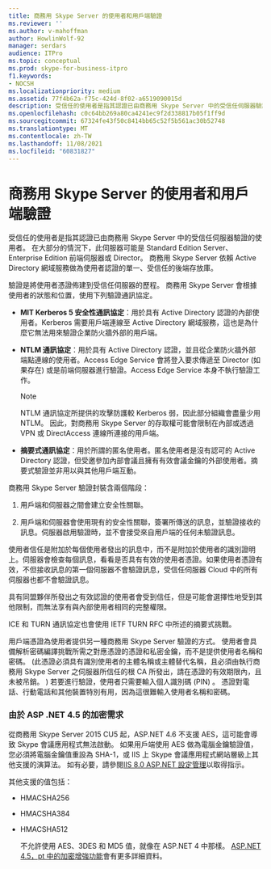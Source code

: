 ```yaml
---
title: 商務用 Skype Server 的使用者和用戶端驗證
ms.reviewer: ''
ms.author: v-mahoffman
author: HowlinWolf-92
manager: serdars
audience: ITPro
ms.topic: conceptual
ms.prod: skype-for-business-itpro
f1.keywords:
- NOCSH
ms.localizationpriority: medium
ms.assetid: 77f4b62a-f75c-424d-8f02-a6519090015d
description: 受信任的使用者是指其認證已由商務用 Skype Server 中的受信任伺服器驗證的使用者。 在大部分的情況下，此伺服器可能是 Standard Edition Server、Enterprise Edition 前端伺服器或 Director。 商務用 Skype Server 依賴 Active Directory 網域服務做為使用者認證的單一、受信任的後端存放庫。
ms.openlocfilehash: c0c64bb269a80ca4241ec9f2d338817b05f1ff9d
ms.sourcegitcommit: 67324fe43f50c8414bb65c52f5b561ac30b52748
ms.translationtype: MT
ms.contentlocale: zh-TW
ms.lasthandoff: 11/08/2021
ms.locfileid: "60831827"
---
```

# <a name="user-and-client-authentication-for-skype-for-business-server"></a>商務用 Skype Server 的使用者和用戶端驗證
 
受信任的使用者是指其認證已由商務用 Skype Server 中的受信任伺服器驗證的使用者。 在大部分的情況下，此伺服器可能是 Standard Edition Server、Enterprise Edition 前端伺服器或 Director。 商務用 Skype Server 依賴 Active Directory 網域服務做為使用者認證的單一、受信任的後端存放庫。
  
驗證是將使用者憑證佈建到受信任伺服器的歷程。 商務用 Skype Server 會根據使用者的狀態和位置，使用下列驗證通訊協定。
  
- **MIT Kerberos 5 安全性通訊協定**：用於具有 Active Directory 認證的內部使用者。Kerberos 需要用戶端連線至 Active Directory 網域服務，這也是為什麼它無法用來驗證企業防火牆外部的用戶端。
    
- **NTLM 通訊協定**：用於具有 Active Directory 認證，並且從企業防火牆外部端點連線的使用者。Access Edge Service 會將登入要求傳遞至 Director (如果存在) 或是前端伺服器進行驗證。Access Edge Service 本身不執行驗證工作。
    
    > [!NOTE]
    > NTLM 通訊協定所提供的攻擊防護較 Kerberos 弱，因此部分組織會盡量少用 NTLM。 因此，對商務用 Skype Server 的存取權可能會限制在內部或透過 VPN 或 DirectAccess 連線所連接的用戶端。 
  
- **摘要式通訊協定**：用於所謂的匿名使用者。匿名使用者是沒有認可的 Active Directory 認證，但受邀參加內部會議且擁有有效會議金鑰的外部使用者。摘要式驗證並非用以與其他用戶端互動。
    
商務用 Skype Server 驗證封裝含兩個階段：
  
1. 用戶端和伺服器之間會建立安全性關聯。
    
2. 用戶端和伺服器會使用現有的安全性關聯，簽署所傳送的訊息，並驗證接收的訊息。伺服器啟用驗證時，並不會接受來自用戶端的任何未驗證訊息。
    
使用者信任是附加於每個使用者發出的訊息中，而不是附加於使用者的識別證明上。伺服器會檢查每個訊息，看看是否具有有效的使用者憑證。如果使用者憑證有效，不但接收訊息的第一個伺服器不會驗證訊息，受信任伺服器 Cloud 中的所有伺服器也都不會驗證訊息。
  
具有同盟夥伴所發出之有效認證的使用者會受到信任，但是可能會選擇性地受到其他限制，而無法享有與內部使用者相同的完整權限。
  
ICE 和 TURN 通訊協定也會使用 IETF TURN RFC 中所述的摘要式挑戰。
  
用戶端憑證為使用者提供另一種商務用 Skype Server 驗證的方式。 使用者會具備解析密碼編譯挑戰所需之對應憑證的憑證和私密金鑰，而不是提供使用者名稱和密碼。  (此憑證必須具有識別使用者的主體名稱或主體替代名稱，且必須由執行商務用 Skype Server 之伺服器所信任的根 CA 所發出，請在憑證的有效期限內，且未被吊銷。 ) 若要進行驗證，使用者只需要輸入個人識別碼 (PIN) 。 憑證對電話、行動電話和其他裝置特別有用，因為這很難輸入使用者名稱和密碼。
  
### <a name="cryptographic-requirements-due-to-asp-net-45"></a>由於 ASP .NET 4.5 的加密需求 

從商務用 Skype Server 2015 CU5 起，ASP.NET 4.6 不支援 AES，這可能會導致 Skype 會議應用程式無法啟動。 如果用戶端使用 AES 做為電腦金鑰驗證值，您必須將電腦金鑰值重設為 SHA-1，或 IIS 上 Skype 會議應用程式網站層級上其他支援的演算法。 如有必要，請參閱[IIS 8.0 ASP.NET 設定管理](/iis/get-started/whats-new-in-iis-8/iis-80-aspnet-configuration-management)以取得指示。
  
其他支援的值包括：
  
- HMACSHA256
    
- HMACSHA384
    
- HMACSHA512
    
  不允許使用 AES、3DES 和 MD5 值，就像在 ASP.NET 4 中那樣。 [ASP.NET 4.5，pt 中的加密增強功能](https://blogs.msdn.microsoft.com/webdev/2012/10/23/cryptographic-improvements-in-asp-net-4-5-pt-2/)會有更多詳細資料。
